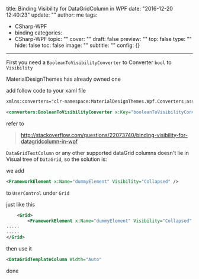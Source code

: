 title: Binding Visibility for DataGridColumn in WPF
date: "2016-12-20 12:40:23"
update: ""
author: me
tags:
- CSharp-WPF
- binding
categories:
- CSharp-WPF
topic: ""
cover: ""
draft: false
preview: ""
top: false
type: ""
hide: false
toc: false
image: ""
subtitle: ""
config: {}


---



First you need a `BooleanToVisibilityConverter` to Converter `bool` to `Visibility`

MaterialDesignThemes has already owned one

add follow code to your xaml file
```xml
xmlns:converters="clr-namespace:MaterialDesignThemes.Wpf.Converters;assembly=MaterialDesignThemes.Wpf"
```
```xml
<converters:BooleanToVisibilityConverter x:Key="booleanToVisibilityConverter" />
```

refer to 

> http://stackoverflow.com/questions/22073740/binding-visibility-for-datagridcolumn-in-wpf

`DataGridTextColumn` or any other supported dataGrid columns doesn't lie in Visual tree of `DataGrid`, so the solution is:

we add 
```xml
<FrameworkElement x:Name="dummyElement" Visibility="Collapsed" />
```
to `UserControl` under `Grid`

just like this

```xml
    <Grid>
        <FrameworkElement x:Name="dummyElement" Visibility="Collapsed" />
.....
.....
</Grid>
```

then use it 
```xml
<DataGridTemplateColumn Width="Auto"                                                  Header="MyColumn"                                                 Visibility="{Binding DataContext.isVisible,                                                                   Converter={StaticResource booleanToVisibilityConverter},                                                                      Source={x:Reference dummyElement}}">

```

done
